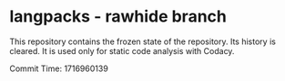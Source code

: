 # langpacks - rawhide branch

This repository contains the frozen state of the repository.
Its history is cleared. It is used only for static code
analysis with Codacy.

Commit Time: 1716960139
